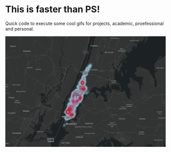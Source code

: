 # This is faster than PS!

Quick code to execute some cool gifs for projects, academic, proefessional and personal. 

![](Harlem.gif)
